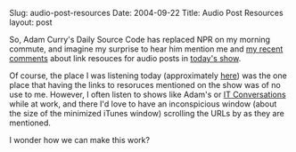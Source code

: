 Slug: audio-post-resources
Date: 2004-09-22
Title: Audio Post Resources
layout: post

So, Adam Curry&#39;s Daily Source Code has replaced NPR on my morning commute, and imagine my surprise to hear him mention me and <a href="http://redmonk.net/archives/2004/09/16/geekery-ahead/">my recent comments</a> about link resouces for audio posts in <a href="http://radio.weblogs.com/0001014/categories/dailySourceCode/2004/09/21.html#a6596">today&#39;s show</a>.

Of course, the place I was listening today (approximately <a href="http://maps.yahoo.com/maps_result?ed=O.fp7Op_0Tr33r7k6mzcCeA3A672pNgJxrULc4QP6A--&amp;csz=mesa%2C+az&amp;country=us&amp;new=1&amp;name=&amp;qty=">here</a>) was the one place that having the links to resoruces mentioned on the show was of no use to me. However, I often listen to shows like Adam&#39;s or <a href="http://www.itconversations.com/">IT Conversations</a> while at work, and there I&#39;d love to have an inconspicious window (about the size of the minimized iTunes window) scrolling the URLs by as they are mentioned.

I wonder how we can make this work?
